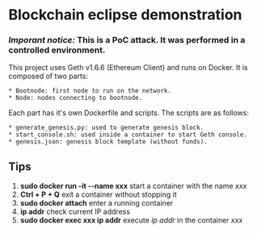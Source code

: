 Blockchain eclipse demonstration
================================

### ***Imporant notice:*** This is a PoC attack. It was performed in a controlled environment.

This project uses Geth v1.6.6 (Ethereum Client) and runs on Docker.
It is composed of two parts:

    * Bootnode: first node to run on the network.
    * Node: nodes connecting to bootnode.

Each part has it's own Dockerfile and scripts. The scripts are as follows:

    * generate_genesis.py: used to generate genesis block.
    * start_console.sh: used inside a container to start Geth console.
    * genesis.json: genesis block template (without funds).
  
## Tips
1. **sudo docker run -it --name xxx** start a container with the name *xxx*
2. **Ctrl + P + Q** exit a container without stopping it
3. **sudo docker attach** enter a running container
4. **ip addr** check current IP address
5. **sudo docker exec xxx ip addr** execute *ip addr* in the container *xxx*